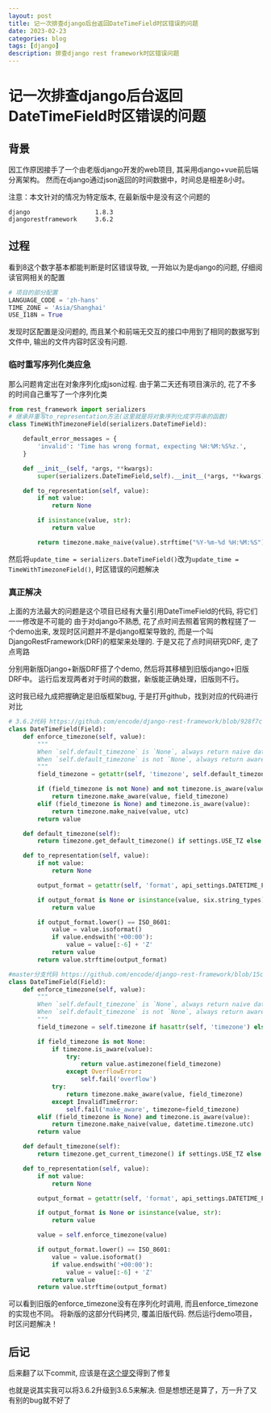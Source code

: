 ```yaml
---
layout: post
title: 记一次排查django后台返回DateTimeField时区错误的问题
date: 2023-02-23
categories: blog
tags: [django]
description: 排查django rest framework时区错误问题
---
```


# 记一次排查django后台返回DateTimeField时区错误的问题
## 背景
因工作原因接手了一个由老版django开发的web项目, 其采用django+vue前后端分离架构。
然而在django通过json返回的时间数据中，时间总是相差8小时。 

注意：本文针对的情况为特定版本, 在最新版中是没有这个问题的

```
django                  1.8.3
djangorestframework     3.6.2
```

## 过程

看到8这个数字基本都能判断是时区错误导致, 一开始以为是django的问题, 仔细阅读官网相关的配置
```python
# 项目的部分配置
LANGUAGE_CODE = 'zh-hans'
TIME_ZONE = 'Asia/Shanghai'
USE_I18N = True
```
发现时区配置是没问题的, 而且某个和前端无交互的接口中用到了相同的数据写到文件中, 输出的文件内容时区没有问题.

### 临时重写序列化类应急

那么问题肯定出在对象序列化成json过程. 由于第二天还有项目演示的, 花了不多的时间自己重写了一个序列化类
```python
from rest_framework import serializers
# 继承并重写to_representation方法(这里就是将对象序列化成字符串的函数)
class TimeWithTimezoneField(serializers.DateTimeField):

    default_error_messages = {
        'invalid': 'Time has wrong format, expecting %H:%M:%S%z.',
    }

    def __init__(self, *args, **kwargs):
        super(serializers.DateTimeField,self).__init__(*args, **kwargs)

    def to_representation(self, value):
        if not value:
            return None

        if isinstance(value, str):
            return value

        return timezone.make_naive(value).strftime("%Y-%m-%d %H:%M:%S")

```
然后将`update_time = serializers.DateTimeField()`改为`update_time = TimeWithTimezoneField()`, 时区错误的问题解决

### 真正解决
上面的方法最大的问题是这个项目已经有大量引用DateTimeField的代码, 将它们一一修改是不可能的
由于对django不熟悉, 花了点时间去照着官网的教程搓了一个demo出来, 发现时区问题并不是django框架导致的,
而是一个叫DjangoRestFramework(DRF)的框架来处理的. 于是又花了点时间研究DRF, 走了点弯路

分别用新版Django+新版DRF搭了个demo, 然后将其移植到旧版django+旧版DRF中。
运行后发现两者对于时间的数据，新版能正确处理，旧版则不行。

这时我已经九成把握确定是旧版框架bug, 于是打开github，找到对应的代码进行对比

```python
# 3.6.2代码 https://github.com/encode/django-rest-framework/blob/928f7cb40fa6bb21b887d53577e4c00cf7110661/rest_framework/fields.py#L1100-L1159
class DateTimeField(Field):
    def enforce_timezone(self, value):
        """
        When `self.default_timezone` is `None`, always return naive datetimes.
        When `self.default_timezone` is not `None`, always return aware datetimes.
        """
        field_timezone = getattr(self, 'timezone', self.default_timezone())

        if (field_timezone is not None) and not timezone.is_aware(value):
            return timezone.make_aware(value, field_timezone)
        elif (field_timezone is None) and timezone.is_aware(value):
            return timezone.make_naive(value, utc)
        return value

    def default_timezone(self):
        return timezone.get_default_timezone() if settings.USE_TZ else None

    def to_representation(self, value):
        if not value:
            return None

        output_format = getattr(self, 'format', api_settings.DATETIME_FORMAT)

        if output_format is None or isinstance(value, six.string_types):
            return value

        if output_format.lower() == ISO_8601:
            value = value.isoformat()
            if value.endswith('+00:00'):
                value = value[:-6] + 'Z'
            return value
        return value.strftime(output_format)
```

```python
#master分支代码 https://github.com/encode/django-rest-framework/blob/15c613a9eb645c63102b9e894199bcf1c9bf4d65/rest_framework/fields.py#L1143-L1205
class DateTimeField(Field):
    def enforce_timezone(self, value):
        """
        When `self.default_timezone` is `None`, always return naive datetimes.
        When `self.default_timezone` is not `None`, always return aware datetimes.
        """
        field_timezone = self.timezone if hasattr(self, 'timezone') else self.default_timezone()

        if field_timezone is not None:
            if timezone.is_aware(value):
                try:
                    return value.astimezone(field_timezone)
                except OverflowError:
                    self.fail('overflow')
            try:
                return timezone.make_aware(value, field_timezone)
            except InvalidTimeError:
                self.fail('make_aware', timezone=field_timezone)
        elif (field_timezone is None) and timezone.is_aware(value):
            return timezone.make_naive(value, datetime.timezone.utc)
        return value

    def default_timezone(self):
        return timezone.get_current_timezone() if settings.USE_TZ else None

    def to_representation(self, value):
        if not value:
            return None

        output_format = getattr(self, 'format', api_settings.DATETIME_FORMAT)

        if output_format is None or isinstance(value, str):
            return value

        value = self.enforce_timezone(value)

        if output_format.lower() == ISO_8601:
            value = value.isoformat()
            if value.endswith('+00:00'):
                value = value[:-6] + 'Z'
            return value
        return value.strftime(output_format)
```

可以看到旧版的enforce_timezone没有在序列化时调用, 而且enforce_timezone的实现也不同。
将新版的这部分代码拷贝, 覆盖旧版代码. 然后运行demo项目，时区问题解决！

## 后记

后来翻了以下commit, 应该是在[这个提交](https://github.com/encode/django-rest-framework/commit/da535d31dd93dbb1d650e2e92bd0910ca8eb4ea4)得到了修复

也就是说其实我可以将3.6.2升级到3.6.5来解决. 但是想想还是算了，万一升了又有别的bug就不好了
